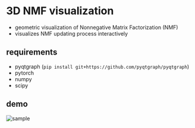3D NMF visualization
===
- geometric visualization of Nonnegative Matrix Factorization (NMF)
- visualizes NMF updating process interactively

## requirements
- pyqtgraph (`pip install git+https://github.com/pyqtgraph/pyqtgraph`)
- pytorch
- numpy
- scipy

## demo
![sample](https://github.com/vwrs/nmf-visualization-3d/blob/imgs/sample1.gif)
